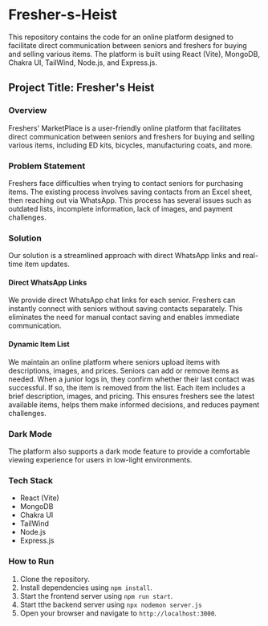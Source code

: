 # Fresher-s-Heist
This repository contains the code for an online platform designed to facilitate direct communication between seniors and freshers for buying and selling various items. The platform is built using React (Vite), MongoDB, Chakra UI, TailWind, Node.js, and Express.js.

## Project Title: Fresher's Heist

### Overview
Freshers' MarketPlace is a user-friendly online platform that facilitates direct communication between seniors and freshers for buying and selling various items, including ED kits, bicycles, manufacturing coats, and more.

### Problem Statement
Freshers face difficulties when trying to contact seniors for purchasing items. The existing process involves saving contacts from an Excel sheet, then reaching out via WhatsApp. This process has several issues such as outdated lists, incomplete information, lack of images, and payment challenges.

### Solution
Our solution is a streamlined approach with direct WhatsApp links and real-time item updates.

#### Direct WhatsApp Links
We provide direct WhatsApp chat links for each senior. Freshers can instantly connect with seniors without saving contacts separately. This eliminates the need for manual contact saving and enables immediate communication.

#### Dynamic Item List
We maintain an online platform where seniors upload items with descriptions, images, and prices. Seniors can add or remove items as needed. When a junior logs in, they confirm whether their last contact was successful. If so, the item is removed from the list. Each item includes a brief description, images, and pricing. This ensures freshers see the latest available items, helps them make informed decisions, and reduces payment challenges.

### Dark Mode
The platform also supports a dark mode feature to provide a comfortable viewing experience for users in low-light environments.

### Tech Stack
- React (Vite)
- MongoDB
- Chakra UI
- TailWind
- Node.js
- Express.js

### How to Run
1. Clone the repository.
2. Install dependencies using `npm install`.
3. Start the frontend server using `npm run start`.
4. Start tthe backend server using `npx nodemon server.js`
5. Open your browser and navigate to `http://localhost:3000`.

